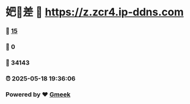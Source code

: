 # 妑🔭差 :link: https://z.zcr4.ip-ddns.com 
### :page_facing_up: [15](https://z.zcr4.ip-ddns.com/tag.html) 
### :speech_balloon: 0 
### :hibiscus: 34143 
### :alarm_clock: 2025-05-18 19:36:06 
### Powered by :heart: [Gmeek](https://github.com/Meekdai/Gmeek)
